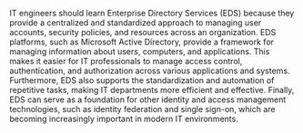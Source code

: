 IT engineers should learn Enterprise Directory Services (EDS) because they provide a centralized and standardized approach to managing user accounts, security policies, and resources across an organization. EDS platforms, such as Microsoft Active Directory, provide a framework for managing information about users, computers, and applications. This makes it easier for IT professionals to manage access control, authentication, and authorization across various applications and systems. Furthermore, EDS also supports the standardization and automation of repetitive tasks, making IT departments more efficient and effective. Finally, EDS can serve as a foundation for other identity and access management technologies, such as identity federation and single sign-on, which are becoming increasingly important in modern IT environments.
